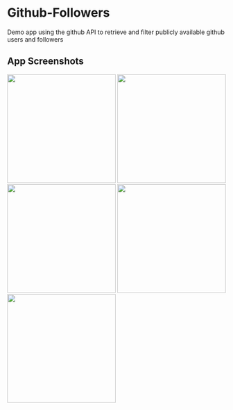 # Github-Followers
Demo app using the github API to retrieve and filter publicly available github users and followers

## App Screenshots

<img src="https://user-images.githubusercontent.com/50222947/118077128-847efd00-b381-11eb-8b2f-bfe6d4cf5863.png" width="250"> <img src="https://user-images.githubusercontent.com/50222947/118077135-88ab1a80-b381-11eb-9995-19e6557b91ed.png" width="250"> <img src="https://user-images.githubusercontent.com/50222947/118077141-8a74de00-b381-11eb-82fd-cb789a8af380.png" width="250"> <img src="https://user-images.githubusercontent.com/50222947/118077147-8cd73800-b381-11eb-8979-e4d807eef0c4.png" width="250"> <img src="https://user-images.githubusercontent.com/50222947/118077152-906abf00-b381-11eb-906b-8b122d2e5c60.png" width="250">
